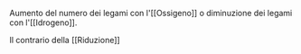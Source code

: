 Aumento del numero dei legami con l'[[Ossigeno]] o diminuzione dei legami con l'[[Idrogeno]].

Il contrario della [[Riduzione]]